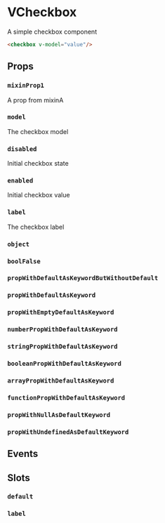 # VCheckbox
  A simple checkbox component

```html
<checkbox v-model="value"/>
```
  
  ## Props
  
  ### `mixinProp1`
A prop from mixinA

### `model`
The checkbox model

### `disabled`
Initial checkbox state

### `enabled`
Initial checkbox value

### `label`
The checkbox label

### `object`


### `boolFalse`


### `propWithDefaultAsKeywordButWithoutDefault`


### `propWithDefaultAsKeyword`


### `propWithEmptyDefaultAsKeyword`


### `numberPropWithDefaultAsKeyword`


### `stringPropWithDefaultAsKeyword`


### `booleanPropWithDefaultAsKeyword`


### `arrayPropWithDefaultAsKeyword`


### `functionPropWithDefaultAsKeyword`


### `propWithNullAsDefaultKeyword`


### `propWithUndefinedAsDefaultKeyword`



  
  ## Events
  
  
  
  ## Slots
  
  ### `default`


### `label`



  